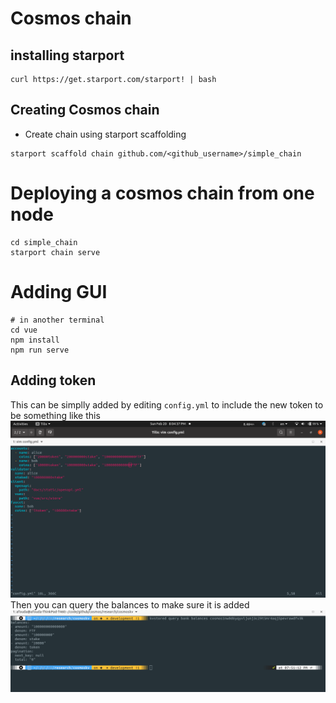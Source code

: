 # Cosmos chain 
## installing starport
```
curl https://get.starport.com/starport! | bash
```
## Creating Cosmos chain
- Create chain using starport scaffolding 
```
starport scaffold chain github.com/<github_username>/simple_chain
``` 
# Deploying a cosmos chain from one node 
```
cd simple_chain
starport chain serve
```
# Adding GUI 
```
# in another terminal
cd vue
npm install
npm run serve
```
## Adding token
This can be simplly added by editing `config.yml` to include the new token to be something like this 
![config.yml](img/config_yml.jpg)
Then you can query the balances to make sure it is added 
![Balances](img/balances.png)
